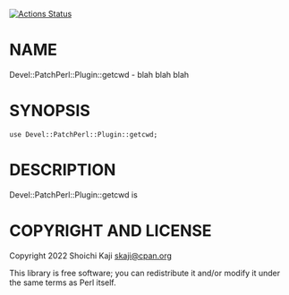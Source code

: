 [![Actions Status](https://github.com/skaji/Devel-PatchPerl-Plugin-getcwd/workflows/test/badge.svg)](https://github.com/skaji/Devel-PatchPerl-Plugin-getcwd/actions)

# NAME

Devel::PatchPerl::Plugin::getcwd - blah blah blah

# SYNOPSIS

    use Devel::PatchPerl::Plugin::getcwd;

# DESCRIPTION

Devel::PatchPerl::Plugin::getcwd is

# COPYRIGHT AND LICENSE

Copyright 2022 Shoichi Kaji <skaji@cpan.org>

This library is free software; you can redistribute it and/or modify
it under the same terms as Perl itself.

